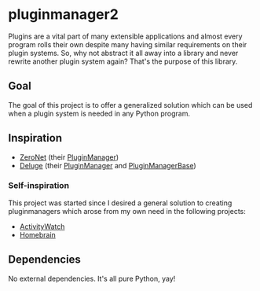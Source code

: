 pluginmanager2
==============

Plugins are a vital part of many extensible applications and almost every program rolls their own despite many having similar requirements on their plugin systems. So, why not abstract it all away into a library and never rewrite another plugin system again? That's the purpose of this library.


## Goal
The goal of this project is to offer a generalized solution which can be used when a plugin system is needed in any Python program.

## Inspiration
 - [ZeroNet](https://github.com/HelloZeroNet/ZeroNet) (their [PluginManager](https://github.com/HelloZeroNet/ZeroNet/blob/master/src/Plugin/PluginManager.py))
 - [Deluge](http://deluge-torrent.org/) (their [PluginManager](http://git.deluge-torrent.org/deluge/tree/deluge/core/pluginmanager.py) and [PluginManagerBase](http://git.deluge-torrent.org/deluge/tree/deluge/pluginmanagerbase.py))

### Self-inspiration
This project was started since I desired a general solution to creating pluginmanagers which arose from my own need in the following projects:

 - [ActivityWatch](https://github.com/ErikBjare/activitywatch)
 - [Homebrain](https://github.com/Homebrain/Homebrain/) 

## Dependencies
No external dependencies. It's all pure Python, yay!

